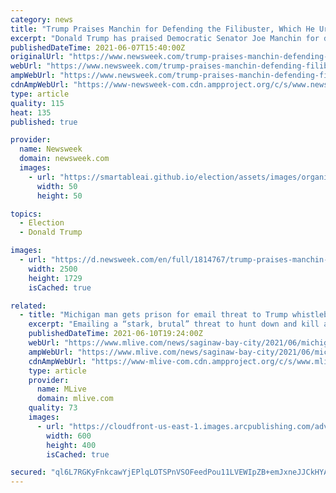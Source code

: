 ```yaml
---
category: news
title: "Trump Praises Manchin for Defending the Filibuster, Which He Urged McConnell to Get Rid Of"
excerpt: "Donald Trump has praised Democratic Senator Joe Manchin for defending the filibuster, a Senate rule he urged Republican leader Mitch McConnell to do away with during his presidency. Speaking to Fox Business host Stuart Varney on Monday,"
publishedDateTime: 2021-06-07T15:40:00Z
originalUrl: "https://www.newsweek.com/trump-praises-manchin-defending-filibuster-which-he-urged-mcconnell-get-rid-1598208"
webUrl: "https://www.newsweek.com/trump-praises-manchin-defending-filibuster-which-he-urged-mcconnell-get-rid-1598208"
ampWebUrl: "https://www.newsweek.com/trump-praises-manchin-defending-filibuster-which-he-urged-mcconnell-get-rid-1598208?amp=1"
cdnAmpWebUrl: "https://www-newsweek-com.cdn.ampproject.org/c/s/www.newsweek.com/trump-praises-manchin-defending-filibuster-which-he-urged-mcconnell-get-rid-1598208?amp=1"
type: article
quality: 115
heat: 135
published: true

provider:
  name: Newsweek
  domain: newsweek.com
  images:
    - url: "https://smartableai.github.io/election/assets/images/organizations/newsweek.com-50x50.jpg"
      width: 50
      height: 50

topics:
  - Election
  - Donald Trump

images:
  - url: "https://d.newsweek.com/en/full/1814767/trump-praises-manchin-defending-filibuster.jpg"
    width: 2500
    height: 1729
    isCached: true

related:
  - title: "Michigan man gets prison for email threat to Trump whistleblower’s attorney"
    excerpt: "Emailing a “stark, brutal” threat to hunt down and kill an attorney for the whistleblower who sparked Donald J. Trump’s first impeachment has cost a Gladwin County man time in federal prison. Brittan J."
    publishedDateTime: 2021-06-10T19:24:00Z
    webUrl: "https://www.mlive.com/news/saginaw-bay-city/2021/06/michigan-man-gets-prison-for-email-threat-to-trump-whistleblowers-attorney.html"
    ampWebUrl: "https://www.mlive.com/news/saginaw-bay-city/2021/06/michigan-man-gets-prison-for-email-threat-to-trump-whistleblowers-attorney.html?outputType=amp"
    cdnAmpWebUrl: "https://www-mlive-com.cdn.ampproject.org/c/s/www.mlive.com/news/saginaw-bay-city/2021/06/michigan-man-gets-prison-for-email-threat-to-trump-whistleblowers-attorney.html?outputType=amp"
    type: article
    provider:
      name: MLive
      domain: mlive.com
    quality: 73
    images:
      - url: "https://cloudfront-us-east-1.images.arcpublishing.com/advancelocal/33OEFL4ORVCNTPHNAJQUD4TARE.jpg"
        width: 600
        height: 400
        isCached: true

secured: "ql6L7RGKyFnkcawYjEPlqLOTSPnVSOFeedPou11LVEWIpZB+emJxneJJCkHYAaMXA7Q/5SgD383y9+C11uWSdd7j4nPXVIJOztwealk2GGWbTl5xseR9TaNjztkyF5/zDchX2z7zd+18Svg4xFP9Fw6WF9ymh07jpy1VjCUOeD22xP6ecZNCiP+wvg2lFHakudipt9EikNUymKqNjZa8UUPkGesNfJQGdQJOcd+jomR5cxi1LOjQyek9WA3ZC7/2W50qJIuFsi4SQY+ynvrg9hX+mpEfGS5xDDbh1p9Y5tNp3Oqq7AV+caoyYffgvGWproe/abj/M0kh4pVLJkPPaxkEgJWTcIjoSPaIKRHGJHE=;LAJBh2Hd1qcaOEVKQtNBZA=="
---
```


